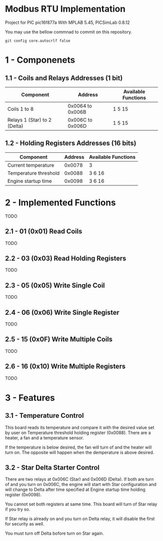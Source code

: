 # Modbus RTU Implementation

Project for PIC pic16f877a 
With MPLAB 5.45, PICSimLab 0.8.12 


You may use the bellow commnad to commit on this repository.
```shell
git config core.autocrlf false
```

# 1 - Componenets
## 1.1 - Coils and Relays Addresses (1 bit)
| Component | Address | Available Functions|
|---------------|------------------|--------------|
| Coils 1 to 8    |  0x0064 to 0x006B | 1 5 15 |
| Relays 1 (Star) to 2 (Delta)  |  0x006C to 0x006D | 1 5 15 |

## 1.2 - Holding Registers Addresses (16 bits)
| Component | Address | Available Functions|
|---------------|------------------|--------------|
| Current temperature    |  0x0078 | 3 |
| Temperature threshold   |  0x0088 | 3 6 16 |
| Engine startup time   |  0x0098 | 3 6 16 |

# 2 - Implemented Functions
 TODO
## 2.1 - 01 (0x01) Read Coils
 TODO
## 2.2 - 03 (0x03) Read Holding Registers
 TODO
## 2.3 - 05 (0x05) Write Single Coil
 TODO
## 2.4 - 06 (0x06) Write Single Register
 TODO
## 2.5 - 15 (0x0F) Write Multiple Coils
 TODO
## 2.6 - 16 (0x10) Write Multiple Registers
 TODO

# 3 - Features
## 3.1 - Temperature Control
This board reads its temperature and compare it with the desired value set by user on Temperature threshold holding register (0x0088).  There are a heater, a fan and a temperature sensor.

If the temperature is below desired, the fan will turn of and the heater will turn on. The opposite will happen when the demperature is above desired.


## 3.2 - Star Delta Starter Control
There are two relays at 0x006C (Star) and 0x006D (Delta). If both are turn of and you turn on 0x006C, the engine will start with Star configuration and will change to Delta after time specified at Engine startup time holding register (0x0098).

You cannot set both registers at same time. This board will turn of Star relay if you try so.

If Star relay is already on and you turn on Delta relay, it will disable the first for security as well.

You must turn off Delta bofore turn on Star again. 

